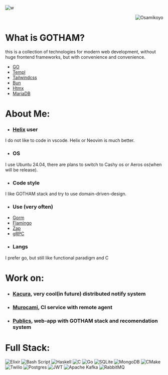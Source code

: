 ![w](https://media1.tenor.com/m/Z--n62lJzM4AAAAC/john-travolta-dancing.gif)

<p align="right"> <img src="https://komarev.com/ghpvc/?username=osamikoyo&label=Profile%20views&color=0e75b6&size=24&style=flat" alt="Osamikoyo" /> </p>

# What is GOTHAM?
this is a collection of technologies for modern web development, without huge frontend frameworks, but with convenience and convenience.

* [GO](https://go.dev/)
* [Templ](https://templ.guide/)
* [Tailwindcss](https://tailwindcss.com/)
* [Bun](https://bun.sh/)
* [Htmx](https://htmx.org/)
* [MariaDB](https://mariadb.org/)

# About Me:
* ### [Helix](https://helix-editor.com/) user
I do not like to code in vscode. 
Helix or Neovim is much better.
* ### OS
I use Ubuntu 24.04, there are plans to switch to Cashy os or Aeros os(when will be release).
* ### Code style
I like GOTHAM stack and try to use domain-driven-design.
* ### Use (very often)
* [Gorm](https://gorm.io/)
* [Flamingo](https://www.flamingo.me/)
* [Zap](https://github.com/uber-go/zap)
* [gRPC](https://grpc.io/)
* ### Langs
I prefer go, but still like functional paradigm and C


# Work on:
* ### [Kacura](https://github.com/Koyo-os/Kacura), very cool(in future) distributed notify system
* ### [Murocami](https://github.com/Koyo-os/murocami), CI service with remote agent
* ### [Publics](https://github.com/osamikoyo/publics), web-app with GOTHAM stack and recomendation system

# Full Stack:
![Elixir](https://img.shields.io/badge/elixir-%234B275F.svg?style=for-the-badge&logo=elixir&logoColor=white) ![Bash Script](https://img.shields.io/badge/bash_script-%23121011.svg?style=for-the-badge&logo=gnu-bash&logoColor=white) ![Haskell](https://img.shields.io/badge/Haskell-5e5086?style=for-the-badge&logo=haskell&logoColor=white) ![C](https://img.shields.io/badge/c-%2300599C.svg?style=for-the-badge&logo=c&logoColor=white) ![Go](https://img.shields.io/badge/go-%2300ADD8.svg?style=for-the-badge&logo=go&logoColor=white) ![SQLite](https://img.shields.io/badge/sqlite-%2307405e.svg?style=for-the-badge&logo=sqlite&logoColor=white) ![MongoDB](https://img.shields.io/badge/MongoDB-%234ea94b.svg?style=for-the-badge&logo=mongodb&logoColor=white) ![CMake](https://img.shields.io/badge/CMake-%23008FBA.svg?style=for-the-badge&logo=cmake&logoColor=white) ![Twilio](https://img.shields.io/badge/Twilio-F22F46?style=for-the-badge&logo=Twilio&logoColor=white) ![Postgres](https://img.shields.io/badge/postgres-%23316192.svg?style=for-the-badge&logo=postgresql&logoColor=white) ![JWT](https://img.shields.io/badge/JWT-black?style=for-the-badge&logo=JSON%20web%20tokens) ![Apache Kafka](https://img.shields.io/badge/Apache%20Kafka-000?style=for-the-badge&logo=apachekafka) ![RabbitMQ](https://img.shields.io/badge/rabbitmq-FF6600?style=for-the-badge&logo=rabbitmq&logoColor=white)
